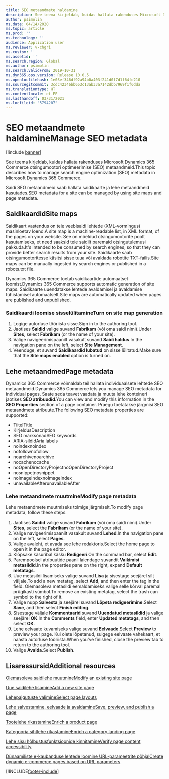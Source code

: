 ```yaml
---
title: SEO metaandmete haldamine
description: See teema kirjeldab, kuidas hallata rakenduses Microsoft Dynamics 365 Commerce otsingumootori optimeerimise (SEO) metaandmeid.
author: psimolin
ms.date: 04/14/2020
ms.topic: article
ms.prod: ''
ms.technology: ''
audience: Application user
ms.reviewer: v-chgri
ms.custom: ''
ms.assetid: ''
ms.search.region: Global
ms.author: psimolin
ms.search.validFrom: 2019-10-31
ms.dyn365.ops.version: Release 10.0.5
ms.openlocfilehash: 1e03ef346df92a94b0a403f241d0f7d1f64fd210
ms.sourcegitcommit: 3cdc42346bb653c13ab33a7142dbb7969f1f6dda
ms.translationtype: HT
ms.contentlocale: et-EE
ms.lasthandoff: 03/31/2021
ms.locfileid: "5794207"
---
```

# <a name="manage-seo-metadata"></a><span data-ttu-id="03e9c-103">SEO metaandmete haldamine</span><span class="sxs-lookup"><span data-stu-id="03e9c-103">Manage SEO metadata</span></span>

[!include [banner](includes/banner.md)]

<span data-ttu-id="03e9c-104">See teema kirjeldab, kuidas hallata rakenduses Microsoft Dynamics 365 Commerce otsingumootori optimeerimise (SEO) metaandmeid.</span><span class="sxs-lookup"><span data-stu-id="03e9c-104">This topic describes how to manage search engine optimization (SEO) metadata in Microsoft Dynamics 365 Commerce.</span></span>

<span data-ttu-id="03e9c-105">Saidi SEO metaandmeid saab hallata saidikaarte ja lehe metaandmeid kasutades.</span><span class="sxs-lookup"><span data-stu-id="03e9c-105">SEO metadata for a site can be managed by using site maps and page metadata.</span></span>
    
## <a name="site-maps"></a><span data-ttu-id="03e9c-106">Saidikaardid</span><span class="sxs-lookup"><span data-stu-id="03e9c-106">Site maps</span></span>

<span data-ttu-id="03e9c-107">Saidikaart vastendus on teie veebisaidi lehtede (XML-vormingus) masinloetav loend.</span><span class="sxs-lookup"><span data-stu-id="03e9c-107">A site map is a machine-readable list, in XML format, of the pages on your website.</span></span> <span data-ttu-id="03e9c-108">See on mõeldud otsingumootorite poolt kasutamiseks, et need saaksid teie saidilt paremaid otsingutulemusi pakkuda.</span><span class="sxs-lookup"><span data-stu-id="03e9c-108">It's intended to be consumed by search engines, so that they can provide better search results from your site.</span></span> <span data-ttu-id="03e9c-109">Saidikaarte saab otsingumootoritesse käsitsi sisse tuua või avaldada robotite TXT-failis.</span><span class="sxs-lookup"><span data-stu-id="03e9c-109">Site maps can be manually ingested by search engines or published in a robots.txt file.</span></span>

<span data-ttu-id="03e9c-110">Dynamics 365 Commerce toetab saidikaartide automaatset loomist.</span><span class="sxs-lookup"><span data-stu-id="03e9c-110">Dynamics 365 Commerce supports automatic generation of site maps.</span></span> <span data-ttu-id="03e9c-111">Saidikaarte uuendatakse lehtede avaldamisel ja avaldamise tühistamisel automaatselt.</span><span class="sxs-lookup"><span data-stu-id="03e9c-111">Site maps are automatically updated when pages are published and unpublished.</span></span>

### <a name="turn-on-site-map-generation"></a><span data-ttu-id="03e9c-112">Saidikaardi loomise sisselülitamine</span><span class="sxs-lookup"><span data-stu-id="03e9c-112">Turn on site map generation</span></span>

1. <span data-ttu-id="03e9c-113">Logige autorluse tööriista sisse.</span><span class="sxs-lookup"><span data-stu-id="03e9c-113">Sign in to the authoring tool.</span></span>
1. <span data-ttu-id="03e9c-114">Jaotises **Saidid** valige suvand **Fabrikam** (või oma saidi nimi).</span><span class="sxs-lookup"><span data-stu-id="03e9c-114">Under **Sites**, select **Fabrikam** (or the name of your site).</span></span>
1. <span data-ttu-id="03e9c-115">Valige navigeerimispaanilt vasakult suvand **Saidi haldus**.</span><span class="sxs-lookup"><span data-stu-id="03e9c-115">In the navigation pane on the left, select **Site Management**.</span></span>
1. <span data-ttu-id="03e9c-116">Veenduge, et suvand **Saidikaardid lubatud** on sisse lülitatud.</span><span class="sxs-lookup"><span data-stu-id="03e9c-116">Make sure that the **Site maps enabled** option is turned on.</span></span>

## <a name="page-metadata"></a><span data-ttu-id="03e9c-117">Lehe metaandmed</span><span class="sxs-lookup"><span data-stu-id="03e9c-117">Page metadata</span></span>

<span data-ttu-id="03e9c-118">Dynamics 365 Commerce võimaldab teil hallata individuaalsete lehtede SEO metaandmeid.</span><span class="sxs-lookup"><span data-stu-id="03e9c-118">Dynamics 365 Commerce lets you manage SEO metadata for individual pages.</span></span> <span data-ttu-id="03e9c-119">Saate seda teavet vaadata ja muuta lehe konteineri jaotises **SEO atribuudid**.</span><span class="sxs-lookup"><span data-stu-id="03e9c-119">You can view and modify this information in the **SEO Properties** section of a page container.</span></span> <span data-ttu-id="03e9c-120">Praegu toetatakse järgmisi SEO metaandmete atribuute.</span><span class="sxs-lookup"><span data-stu-id="03e9c-120">The following SEO metadata properties are supported:</span></span>

- <span data-ttu-id="03e9c-121">Tiitel</span><span class="sxs-lookup"><span data-stu-id="03e9c-121">Title</span></span>
- <span data-ttu-id="03e9c-122">Kirjeldus</span><span class="sxs-lookup"><span data-stu-id="03e9c-122">Description</span></span>
- <span data-ttu-id="03e9c-123">SEO märksõnad</span><span class="sxs-lookup"><span data-stu-id="03e9c-123">SEO keywords</span></span>
- <span data-ttu-id="03e9c-124">ARIA-sildid</span><span class="sxs-lookup"><span data-stu-id="03e9c-124">Aria labels</span></span>
- <span data-ttu-id="03e9c-125">noindex</span><span class="sxs-lookup"><span data-stu-id="03e9c-125">noindex</span></span>
- <span data-ttu-id="03e9c-126">nofollow</span><span class="sxs-lookup"><span data-stu-id="03e9c-126">nofollow</span></span>
- <span data-ttu-id="03e9c-127">noarchive</span><span class="sxs-lookup"><span data-stu-id="03e9c-127">noarchive</span></span>
- <span data-ttu-id="03e9c-128">nocache</span><span class="sxs-lookup"><span data-stu-id="03e9c-128">nocache</span></span>
- <span data-ttu-id="03e9c-129">noOpenDirectoryProject</span><span class="sxs-lookup"><span data-stu-id="03e9c-129">noOpenDirectoryProject</span></span>
- <span data-ttu-id="03e9c-130">nosnippet</span><span class="sxs-lookup"><span data-stu-id="03e9c-130">nosnippet</span></span>
- <span data-ttu-id="03e9c-131">noImageIndex</span><span class="sxs-lookup"><span data-stu-id="03e9c-131">noImageIndex</span></span>
- <span data-ttu-id="03e9c-132">unavailableAfter</span><span class="sxs-lookup"><span data-stu-id="03e9c-132">unavailableAfter</span></span>

### <a name="modify-page-metadata"></a><span data-ttu-id="03e9c-133">Lehe metaandmete muutmine</span><span class="sxs-lookup"><span data-stu-id="03e9c-133">Modify page metadata</span></span>

<span data-ttu-id="03e9c-134">Lehe metaandmete muutmiseks toimige järgmiselt.</span><span class="sxs-lookup"><span data-stu-id="03e9c-134">To modify page metadata, follow these steps.</span></span>

1. <span data-ttu-id="03e9c-135">Jaotises **Saidid** valige suvand **Fabrikam** (või oma saidi nimi).</span><span class="sxs-lookup"><span data-stu-id="03e9c-135">Under **Sites**, select the **Fabrikam** (or the name of your site).</span></span>
1. <span data-ttu-id="03e9c-136">Valige navigeerimispaanilt vasakult suvand **Lehed**.</span><span class="sxs-lookup"><span data-stu-id="03e9c-136">In the navigation pane on the left, select **Pages**.</span></span>
1. <span data-ttu-id="03e9c-137">Valige avaleht, et avada see lehe redaktoris.</span><span class="sxs-lookup"><span data-stu-id="03e9c-137">Select the home page to open it in the page editor.</span></span>
1. <span data-ttu-id="03e9c-138">Klõpsake käsuribal käsku **Redigeeri**.</span><span class="sxs-lookup"><span data-stu-id="03e9c-138">On the command bar, select **Edit**.</span></span>
1. <span data-ttu-id="03e9c-139">Parempoolsel atribuutide paanil laiendage suvandit **Vaikimisi metasildid**.</span><span class="sxs-lookup"><span data-stu-id="03e9c-139">In the properties pane on the right, expand **Default metatags**.</span></span>
1. <span data-ttu-id="03e9c-140">Uue metasildi lisamiseks valige suvand **Lisa** ja sisestage seejärel silt väljale.</span><span class="sxs-lookup"><span data-stu-id="03e9c-140">To add a new metatag, select **Add**, and then enter the tag in the field.</span></span> <span data-ttu-id="03e9c-141">Olemasoleva metasildi eemaldamiseks valige selle kõrval paremal prügikasti sümbol.</span><span class="sxs-lookup"><span data-stu-id="03e9c-141">To remove an existing metatag, select the trash can symbol to the right of it.</span></span>
1. <span data-ttu-id="03e9c-142">Valige nupp **Salvesta** ja seejärel suvand **Lõpeta redigeerimine**.</span><span class="sxs-lookup"><span data-stu-id="03e9c-142">Select **Save**, and then select **Finish editing**.</span></span>
1. <span data-ttu-id="03e9c-143">Sisestage väljale **Kommentaarid** suvand **Uuendatud metasildid** ja valige seejärel **OK**.</span><span class="sxs-lookup"><span data-stu-id="03e9c-143">In the **Comments** field, enter **Updated metatags**, and then select **OK**.</span></span>
1. <span data-ttu-id="03e9c-144">Lehe eelvaate kuvamiseks valige suvand **Eelvaade**.</span><span class="sxs-lookup"><span data-stu-id="03e9c-144">Select **Preview** to preview your page.</span></span> <span data-ttu-id="03e9c-145">Kui olete lõpetanud, sulgege eelvaate vahekaart, et naasta autorluse tööriista.</span><span class="sxs-lookup"><span data-stu-id="03e9c-145">When you've finished, close the preview tab to return to the authoring tool.</span></span>
1. <span data-ttu-id="03e9c-146">Valige **Avalda**.</span><span class="sxs-lookup"><span data-stu-id="03e9c-146">Select **Publish**.</span></span>

## <a name="additional-resources"></a><span data-ttu-id="03e9c-147">Lisaressursid</span><span class="sxs-lookup"><span data-stu-id="03e9c-147">Additional resources</span></span>

[<span data-ttu-id="03e9c-148">Olemasoleva saidilehe muutmine</span><span class="sxs-lookup"><span data-stu-id="03e9c-148">Modify an existing site page</span></span>](modify-existing-page.md)

[<span data-ttu-id="03e9c-149">Uue saidilehe lisamine</span><span class="sxs-lookup"><span data-stu-id="03e9c-149">Add a new site page</span></span>](add-new-page.md)

[<span data-ttu-id="03e9c-150">Lehepaigutuste valimine</span><span class="sxs-lookup"><span data-stu-id="03e9c-150">Select page layouts</span></span>](select-page-layouts.md)

[<span data-ttu-id="03e9c-151">Lehe salvestamine, eelvaade ja avaldamine</span><span class="sxs-lookup"><span data-stu-id="03e9c-151">Save, preview, and publish a page</span></span>](save-preview-publish-page.md)

[<span data-ttu-id="03e9c-152">Tootelehe rikastamine</span><span class="sxs-lookup"><span data-stu-id="03e9c-152">Enrich a product page</span></span>](enrich-product-page.md)

[<span data-ttu-id="03e9c-153">Kategooria sihtlehe rikastamine</span><span class="sxs-lookup"><span data-stu-id="03e9c-153">Enrich a category landing page</span></span>](enrich-category-page.md)

[<span data-ttu-id="03e9c-154">Lehe sisu hõlbustusfunktsioonide kinnitamine</span><span class="sxs-lookup"><span data-stu-id="03e9c-154">Verify page content accessibility</span></span>](verify-accessibility.md)

[<span data-ttu-id="03e9c-155">Dünaamiliste e-kaubanduse lehtede loomine URL-parameetrite põhjal</span><span class="sxs-lookup"><span data-stu-id="03e9c-155">Create dynamic e-commerce pages based on URL parameters</span></span>](create-dynamic-pages.md)


[!INCLUDE[footer-include](../includes/footer-banner.md)]
